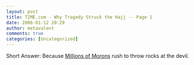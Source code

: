 ```yaml
---
layout: post
title: TIME.com - Why Tragedy Struck the Hajj -- Page 1
date: 2006-01-12 20:29
author: metavalent
comments: true
categories: [Uncategorized]
---
```

Short Answer: Because <a href="http://www.time.com/time/world/article/0,8599,1148700,00.html">Millions of Morons</a> rush to throw rocks at the devil.
